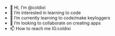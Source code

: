 - 👋 Hi, I’m @coldixi
- 👀 I’m interested in learning to code
- 🌱 I’m currently learning to code/make keyloggers
- 💞️ I’m looking to collaborate on creating apps
- 📫 How to reach me IG:coldixi

<!---
coldixi/coldixi is a ✨ special ✨ repository because its `README.md` (this file) appears on your GitHub profile.
You can click the Preview link to take a look at your changes.
--->

